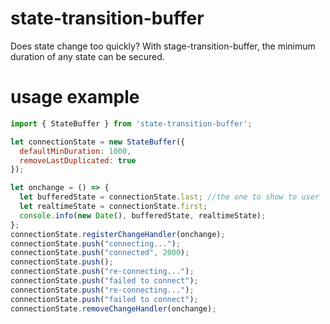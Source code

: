 # state-transition-buffer
Does state change too quickly? With stage-transition-buffer, the minimum duration of any state can be secured.

# usage example
```javascript
import { StateBuffer } from 'state-transition-buffer';

let connectionState = new StateBuffer({
  defaultMinDuration: 1000,
  removeLastDuplicated: true
});

let onchange = () => {
  let bufferedState = connectionState.last; //the one to show to user
  let realtimeState = connectionState.first;
  console.info(new Date(), bufferedState, realtimeState);
};
connectionState.registerChangeHandler(onchange);
connectionState.push("connecting...");
connectionState.push("connected", 2000);
connectionState.push();
connectionState.push("re-connecting...");
connectionState.push("failed to connect");
connectionState.push("re-connecting...");
connectionState.push("failed to connect");
connectionState.removeChangeHandler(onchange);
```
